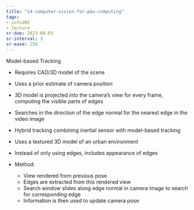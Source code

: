 ```yaml
---
title: "14-computer-vision-for-p&u-computing"
tags: 
- info305
- lecture
sr-due: 2023-08-03
sr-interval: 3
sr-ease: 250
---
```



Model-based Tracking 
- Requires CAD/3D model of the scene 
- Uses a prior estimate of camera position 
- 3D model is projected into the camera’s view for every frame, computing the visible parts of edges 
- Searches in the direction of the edge normal for the nearest edge in the video image


- Hybrid tracking combining inertial sensor with model-based tracking 
- Uses a textured 3D model of an urban environment 
- Instead of only using edges, includes appearance of edges


- Method: 
	- View rendered from previous pose 
	- Edges are extracted from this rendered view 
	- Search window slides along edge normal in camera image to search for corresponding edge 
	- Information is then used to update camera pose

